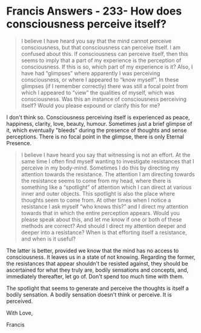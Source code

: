 # Francis Answers - 233- How does consciousness perceive itself?

>I believe I have heard you say that the mind cannot perceive consciousness, but that consciousness can perceive itself. I am confused about this. If consciousness can perceive itself, then this seems to imply that a part of my experience is the perception of consciousness. If this is so, which part of my experience is it? Also, I have had “glimpses” where apparently I was perceiving consciousness, or where I appeared to “know myself”. In these glimpses (if I remember correctly) there was still a focal point from which I appeared to “view” the qualities of myself, which was consciousness. Was this an instance of consciousness perceiving itself? Would you please expound or clarify this for me?

I don't think so. Consciousness perceiving itself is experienced as peace, happiness, clarity, love, beauty, humour. Sometimes just a brief glimpse of it, which eventually "bleeds" during the presence of thoughts and sense perceptions. There is no focal point in the glimpse, there is only Eternal Presence.

>I believe I have heard you say that witnessing is not an effort. At the same time I often find myself wanting to investigate resistances that I perceive in my body-mind. Sometimes I do this by directing my attention towards the resistance. The attention I am directing towards the resistance seems to come from my head, where there is something like a “spotlight” of attention which I can direct at various inner and outer objects. This spotlight is also the place where thoughts seem to come from. At other times when I notice a resistance I ask myself “who knows this?” and I direct my attention towards that in which the entire perception appears. Would you please speak about this, and let me know if one or both of these methods are correct? And should I direct my attention deeper and deeper into a resistance? When is that efforting itself a resistance, and when is it useful?

The latter is better, provided we know that the mind has no access to consciousness. It leaves us in a state of not knowing. Regarding the former, the resistances that appear shouldn't be resisted against, they should be ascertained for what they truly are, bodily sensations and concepts, and, immediately thereafter, let go of. Don't spend too much time with them.

The spotlight that seems to generate and perceive the thoughts is itself a bodily sensation. A bodily sensation doesn't think or perceive. It is perceived.

With Love,

Francis

